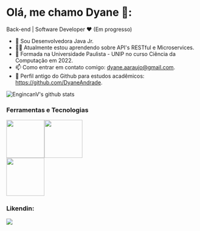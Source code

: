 # Olá, me chamo Dyane 👋:

Back-end | Software Developer ❤️ (Em progresso)

- 💼 Sou Desenvolvedora Java Jr.
- 👨‍💻 Atualmente estou aprendendo sobre API's RESTful e Microservices. 
- 🌱 Formada na Universidade Paulista - UNIP no curso Ciência da Computação em 2022.
- 📫 Como entrar em contato comigo: dyane.aaraujo@gmail.com.
- 📌 Perfil antigo do Github para estudos acadêmicos: https://github.com/DyaneAndrade.

![EngincanV's github stats](https://github-readme-stats.vercel.app/api?username=MulherMarav&show_icons=true&line_height=30)

### Ferramentas e Tecnologias
<div>
<img src="https://cdn.jsdelivr.net/gh/devicons/devicon/icons/java/java-original-wordmark.svg" width="100" height="100" /><img src="https://cdn.jsdelivr.net/gh/devicons/devicon/icons/spring/spring-original-wordmark.svg" width="100" height="100" />
</div>
<div>
<img src="https://cdn.jsdelivr.net/gh/devicons/devicon/icons/mysql/mysql-original-wordmark.svg"  width="100" height="100" />
</div>


### Likendin:
<a href="https://www.linkedin.com/in/dyane-andrade-ara%C3%BAjo-823263143" target="_blank"><img src="https://img.shields.io/badge/-LinkedIn-%230077B5?style=for-the-badge&logo=linkedin&logoColor=white" target="_blank"></a> 

